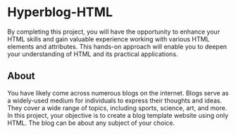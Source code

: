 # Hyperblog-HTML
By completing this project, you will have the opportunity to enhance your HTML skills and gain valuable experience working with various HTML elements and attributes. This hands-on approach will enable you to deepen your understanding of HTML and its practical applications.

## About
You have likely come across numerous blogs on the internet. Blogs serve as a widely-used medium for individuals to express their thoughts and ideas. They cover a wide range of topics, including sports, science, art, and more. In this project, your objective is to create a blog template website using only HTML. The blog can be about any subject of your choice.

